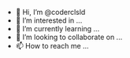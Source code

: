 - 👋 Hi, I’m @coderclsld
- 👀 I’m interested in ...
- 🌱 I’m currently learning ...
- 💞️ I’m looking to collaborate on ...
- 📫 How to reach me ...

<!---
coderclsld/coderclsld is a ✨ special ✨ repository because its `README.md` (this file) appears on your GitHub profile.
You can click the Preview link to take a look at your changes.
--->
